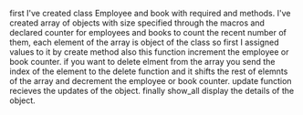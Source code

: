 first I've created class Employee and book with required and methods.
I've created array of objects with size specified through the macros and declared counter for employees and books to count the recent number of them, each element of the array is object of the class so first I assigned values to it by create method also this function increment the employee or book counter.
if you want to delete elment from the array you send the index of the element to the delete function and it shifts the rest of elemnts of the array and decrement the employee or book counter.
update function recieves the updates of the object.
finally show_all display the details of the object.
